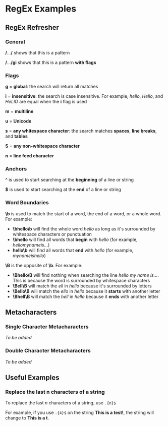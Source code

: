 # RegEx Examples

## RegEx Refresher

### General

**/**...**/** shows that this is a pattern

**/**...**/gi** shows that this is a pattern **with flags**

### Flags

**g** = **global**: the search will return all matches

**i** = **insensitive**: the search is case insensitive. For example, *hello*, *Hello*, and *HeLlO* are equal when the **i** flag is used

**m** = **multiline**

**u** = **Unicode**

**s** = **any whitespace character**: the search matches **spaces**, **line breaks**, and **tables**

**S** = **any non-whitespace character**

**n** = **line feed character**

### Anchors

**^** is used to start searching at the **beginning** of a line or string

**$** is used to start searching at the **end** of a line or string

### Word Boundaries

**\b** is used to match the start of a word, the end of a word, or a whole word. For example:

- **\bhello\b** will find the whole word *hello* as long as it's surrounded by whitespace characters or punctuation
- **\bhello** will find all words that **begin** with *hello* (for example, *hellomynameis...*)
- **hello\b** will find all words that **end** with *hello* (for example, *mynameishello*)

**\B** is the opposite of **\b**. For example:

- **\Bhello\B** will find nothing when searching the line *hello my name is...*. This is because the word is surrounded by whitespace characters
- **\Bell\B** will match the *ell* in *hello* because it's surrounded by letters
- **\Bello\B** will match the *ello* in *hello* because it **starts** with another letter
- **\Bhell\B** will match the *hell* in *hello* because it **ends** with another letter

## Metacharacters

### Single Character Metacharacters

*To be added*

### Double Character Metacharacters

*To be added*

## Useful Examples

### Replace the last n characters of a string

To replace the last *n* characters of a string, use `.{n}$`

For example, if you use `.{4}$` on the string **This is a test!**, the string will change to **This is a t**.
